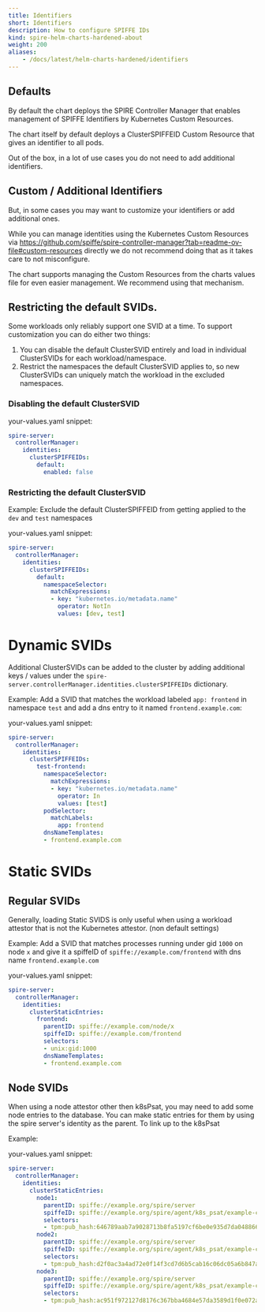 ```yaml
---
title: Identifiers
short: Identifiers
description: How to configure SPIFFE IDs
kind: spire-helm-charts-hardened-about
weight: 200
aliases:
    - /docs/latest/helm-charts-hardened/identifiers
---
```


## Defaults

By default the chart deploys the SPIRE Controller Manager that enables management of SPIFFE Identifiers by Kubernetes Custom Resources.

The chart itself by default deploys a ClusterSPIFFEID Custom Resource that gives an identifier to all pods.

Out of the box, in a lot of use cases you do not need to add additional identifiers.

## Custom / Additional Identifiers

But, in some cases you may want to customize your identifiers or add additional ones.

While you can manage identities using the Kubernetes Custom Resources via https://github.com/spiffe/spire-controller-manager?tab=readme-ov-file#custom-resources directly
we do not recommend doing that as it takes care to not misconfigure.

The chart supports managing the Custom Resources from the charts values file for even easier management. We recommend using that mechanism.

## Restricting the default SVIDs.

Some workloads only reliably support one SVID at a time. To support customization you can do either two things:

1. You can disable the default ClusterSVID entirely and load in individual ClusterSVIDs for each workload/namespace.
2. Restrict the namespaces the default ClusterSVID applies to, so new ClusterSVIDs can uniquely match the workload in the excluded namespaces.

### Disabling the default ClusterSVID

your-values.yaml snippet:
```yaml
spire-server:
  controllerManager:
    identities:
      clusterSPIFFEIDs:
        default:
          enabled: false
```

### Restricting the default ClusterSVID

Example: Exclude the default ClusterSPIFFEID from getting applied to the `dev` and `test` namespaces

your-values.yaml snippet:
```yaml
spire-server:
  controllerManager:
    identities:
      clusterSPIFFEIDs:
        default:
          namespaceSelector:
            matchExpressions:
            - key: "kubernetes.io/metadata.name"
              operator: NotIn
              values: [dev, test]
```

# Dynamic SVIDs

Additional ClusterSVIDs can be added to the cluster by adding additional keys / values under the `spire-server.controllerManager.identities.clusterSPIFFEIDs` dictionary.

Example: Add a SVID that matches the workload labeled `app: frontend` in namespace `test` and add a dns entry to it named `frontend.example.com`:

your-values.yaml snippet:
```yaml
spire-server:
  controllerManager:
    identities:
      clusterSPIFFEIDs:
        test-frontend:
          namespaceSelector:
            matchExpressions:
            - key: "kubernetes.io/metadata.name"
              operator: In
              values: [test]
          podSelector:
            matchLabels:
              app: frontend
          dnsNameTemplates:
          - frontend.example.com
```

# Static SVIDs

## Regular SVIDs

Generally, loading Static SVIDS is only useful when using a workload attestor that is not the Kubernetes attestor. (non default settings)

Example: Add a SVID that matches processes running under gid `1000` on node `x` and give it a spiffeID of `spiffe://example.com/frontend` with dns name `frontend.example.com`

your-values.yaml snippet:
```yaml
spire-server:
  controllerManager:
    identities:
      clusterStaticEntries:
        frontend:
          parentID: spiffe://example.com/node/x
          spiffeID: spiffe://example.com/frontend
          selectors:
          - unix:gid:1000
          dnsNameTemplates:
          - frontend.example.com
```

## Node SVIDs

When using a node attestor other then k8sPsat, you may need to add some node entries to the database. You can make static entries for them by using the spire server's identity
as the parent. To link up to the k8sPsat

Example:

your-values.yaml snippet:
```yaml
spire-server:
  controllerManager:
    identities:
      clusterStaticEntries:
        node1:
          parentID: spiffe://example.org/spire/server
          spiffeID: spiffe://example.org/spire/agent/k8s_psat/example-cluster/e860cb09-8533-4f2e-80dc-8286d768c992
          selectors:
          - tpm:pub_hash:646789aab7a9028713b8fa5197cf6be0e935d7da048866f86224ec64c50d590c
        node2:
          parentID: spiffe://example.org/spire/server
          spiffeID: spiffe://example.org/spire/agent/k8s_psat/example-cluster/8494d54e-6ad5-4c8e-87d1-2e6b7c2315cc
          selectors:
          - tpm:pub_hash:d2f0ac3a4ad72e0f14f3cd7d6b5cab16c06dc05a6b847a03c8771d640709eadd
        node3:
          parentID: spiffe://example.org/spire/server
          spiffeID: spiffe://example.org/spire/agent/k8s_psat/example-cluster/5afebd69-7c67-4998-a953-f491c156ee35
          selectors:
          - tpm:pub_hash:ac951f972127d8176c367bba4684e57da3589d1f0e072a608d53977255503c7f
```
